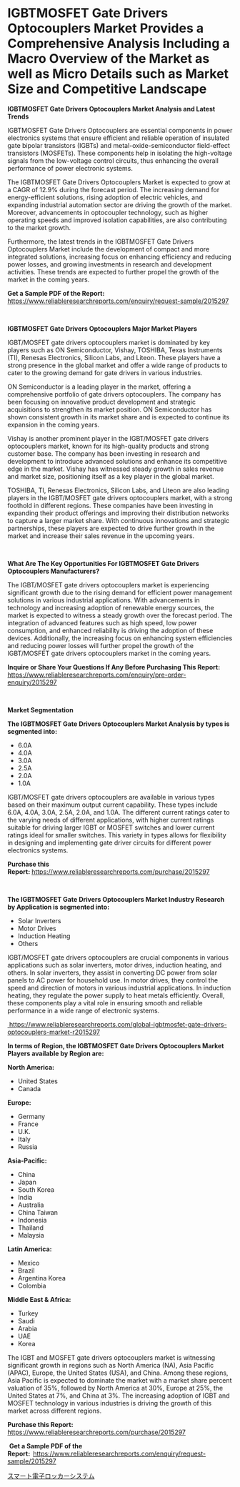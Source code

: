 <p><h1>IGBTMOSFET Gate Drivers Optocouplers Market Provides a Comprehensive Analysis Including a Macro Overview of the Market as well as Micro Details such as Market Size and Competitive Landscape</h1></p><p><strong>IGBTMOSFET Gate Drivers Optocouplers Market Analysis and Latest Trends</strong></p>
<p><p>IGBTMOSFET Gate Drivers Optocouplers are essential components in power electronics systems that ensure efficient and reliable operation of insulated gate bipolar transistors (IGBTs) and metal-oxide-semiconductor field-effect transistors (MOSFETs). These components help in isolating the high-voltage signals from the low-voltage control circuits, thus enhancing the overall performance of power electronic systems.</p><p>The IGBTMOSFET Gate Drivers Optocouplers Market is expected to grow at a CAGR of 12.9% during the forecast period. The increasing demand for energy-efficient solutions, rising adoption of electric vehicles, and expanding industrial automation sector are driving the growth of the market. Moreover, advancements in optocoupler technology, such as higher operating speeds and improved isolation capabilities, are also contributing to the market growth.</p><p>Furthermore, the latest trends in the IGBTMOSFET Gate Drivers Optocouplers Market include the development of compact and more integrated solutions, increasing focus on enhancing efficiency and reducing power losses, and growing investments in research and development activities. These trends are expected to further propel the growth of the market in the coming years.</p></p>
<p><strong>Get a Sample PDF of the Report:&nbsp;</strong> <a href="https://www.reliableresearchreports.com/enquiry/request-sample/2015297">https://www.reliableresearchreports.com/enquiry/request-sample/2015297</a></p>
<p>&nbsp;</p>
<p><strong>IGBTMOSFET Gate Drivers Optocouplers Major Market Players</strong></p>
<p><p>IGBT/MOSFET gate drivers optocouplers market is dominated by key players such as ON Semiconductor, Vishay, TOSHIBA, Texas Instruments (TI), Renesas Electronics, Silicon Labs, and Liteon. These players have a strong presence in the global market and offer a wide range of products to cater to the growing demand for gate drivers in various industries.</p><p>ON Semiconductor is a leading player in the market, offering a comprehensive portfolio of gate drivers optocouplers. The company has been focusing on innovative product development and strategic acquisitions to strengthen its market position. ON Semiconductor has shown consistent growth in its market share and is expected to continue its expansion in the coming years.</p><p>Vishay is another prominent player in the IGBT/MOSFET gate drivers optocouplers market, known for its high-quality products and strong customer base. The company has been investing in research and development to introduce advanced solutions and enhance its competitive edge in the market. Vishay has witnessed steady growth in sales revenue and market size, positioning itself as a key player in the global market.</p><p>TOSHIBA, TI, Renesas Electronics, Silicon Labs, and Liteon are also leading players in the IGBT/MOSFET gate drivers optocouplers market, with a strong foothold in different regions. These companies have been investing in expanding their product offerings and improving their distribution networks to capture a larger market share. With continuous innovations and strategic partnerships, these players are expected to drive further growth in the market and increase their sales revenue in the upcoming years.</p></p>
<p>&nbsp;</p>
<p><strong>What Are The Key Opportunities For IGBTMOSFET Gate Drivers Optocouplers Manufacturers?</strong></p>
<p><p>The IGBT/MOSFET gate drivers optocouplers market is experiencing significant growth due to the rising demand for efficient power management solutions in various industrial applications. With advancements in technology and increasing adoption of renewable energy sources, the market is expected to witness a steady growth over the forecast period. The integration of advanced features such as high speed, low power consumption, and enhanced reliability is driving the adoption of these devices. Additionally, the increasing focus on enhancing system efficiencies and reducing power losses will further propel the growth of the IGBT/MOSFET gate drivers optocouplers market in the coming years.</p></p>
<p><strong>Inquire or Share Your Questions If Any Before Purchasing This Report:</strong> <a href="https://www.reliableresearchreports.com/enquiry/pre-order-enquiry/2015297">https://www.reliableresearchreports.com/enquiry/pre-order-enquiry/2015297</a></p>
<p>&nbsp;</p>
<p><strong>Market Segmentation</strong></p>
<p><strong>The IGBTMOSFET Gate Drivers Optocouplers Market Analysis by types is segmented into:</strong></p>
<p><ul><li>6.0A</li><li>4.0A</li><li>3.0A</li><li>2.5A</li><li>2.0A</li><li>1.0A</li></ul></p>
<p><p>IGBT/MOSFET gate drivers optocouplers are available in various types based on their maximum output current capability. These types include 6.0A, 4.0A, 3.0A, 2.5A, 2.0A, and 1.0A. The different current ratings cater to the varying needs of different applications, with higher current ratings suitable for driving larger IGBT or MOSFET switches and lower current ratings ideal for smaller switches. This variety in types allows for flexibility in designing and implementing gate driver circuits for different power electronics systems.</p></p>
<p><strong>Purchase this Report:&nbsp;</strong><a href="https://www.reliableresearchreports.com/purchase/2015297">https://www.reliableresearchreports.com/purchase/2015297</a></p>
<p>&nbsp;</p>
<p><strong>The IGBTMOSFET Gate Drivers Optocouplers Market Industry Research by Application is segmented into:</strong></p>
<p><ul><li>Solar Inverters</li><li>Motor Drives</li><li>Induction Heating</li><li>Others</li></ul></p>
<p><p>IGBT/MOSFET gate drivers optocouplers are crucial components in various applications such as solar inverters, motor drives, induction heating, and others. In solar inverters, they assist in converting DC power from solar panels to AC power for household use. In motor drives, they control the speed and direction of motors in various industrial applications. In induction heating, they regulate the power supply to heat metals efficiently. Overall, these components play a vital role in ensuring smooth and reliable performance in a wide range of electronic systems.</p></p>
<p><a href="https://www.reliableresearchreports.com/global-igbtmosfet-gate-drivers-optocouplers-market-r2015297">&nbsp;https://www.reliableresearchreports.com/global-igbtmosfet-gate-drivers-optocouplers-market-r2015297</a></p>
<p><strong>In terms of Region, the IGBTMOSFET Gate Drivers Optocouplers Market Players available by Region are:</strong></p>
<p>
    <p> <strong> North America: </strong>
        <ul>
            <li>United States</li>
            <li>Canada</li>
        </ul>
        </p> 
    <p> <strong> Europe: </strong>
        <ul>
            <li>Germany</li>
            <li>France</li>
            <li>U.K.</li>
            <li>Italy</li>
            <li>Russia</li>
        </ul>
        </p> 
    <p> <strong> Asia-Pacific: </strong>
        <ul>
            <li>China</li>
            <li>Japan</li>
            <li>South Korea</li>
            <li>India</li>
            <li>Australia</li>
            <li>China Taiwan</li>
            <li>Indonesia</li>
            <li>Thailand</li>
            <li>Malaysia</li>
        </ul>
        </p> 
    <p> <strong> Latin America: </strong>
        <ul>
            <li>Mexico</li>
            <li>Brazil</li>
            <li>Argentina Korea</li>
            <li>Colombia</li>
        </ul>
        </p> 
    <p> <strong> Middle East & Africa: </strong>
        <ul>
            <li>Turkey</li>
            <li>Saudi</li>
            <li>Arabia</li>
            <li>UAE</li>
            <li>Korea</li>
        </ul>
    </p>
    </p>
<p><p>The IGBT and MOSFET gate drivers optocouplers market is witnessing significant growth in regions such as North America (NA), Asia Pacific (APAC), Europe, the United States (USA), and China. Among these regions, Asia Pacific is expected to dominate the market with a market share percent valuation of 35%, followed by North America at 30%, Europe at 25%, the United States at 7%, and China at 3%. The increasing adoption of IGBT and MOSFET technology in various industries is driving the growth of this market across different regions.</p></p>
<p><strong>Purchase this Report: </strong><a href="https://www.reliableresearchreports.com/purchase/2015297">https://www.reliableresearchreports.com/purchase/2015297</a></p>
<p>&nbsp;<strong>Get a Sample PDF of the Report:&nbsp;&nbsp;</strong><a href="https://www.reliableresearchreports.com/enquiry/request-sample/2015297">https://www.reliableresearchreports.com/enquiry/request-sample/2015297</a></p>
<p><strong></strong></p>
<p><p><a href="https://github.com/lababdou/Market-Research-Report-List-4/blob/main/8337940118234.md">スマート電子ロッカーシステム</a></p></p>